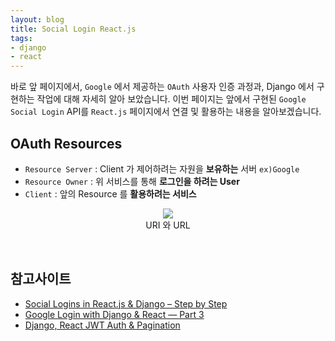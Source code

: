 ```yaml
---
layout: blog
title: Social Login React.js   
tags:
- django
- react
---
```


바로 앞 페이지에서, `Google` 에서 제공하는 `OAuth` 사용자 인증 과정과, Django 에서 구현하는 작업에 대해 자세히 알아 보았습니다. 이번 페이지는 앞에서 구현된 `Google Social Login` API를 `React.js` 페이지에서 연결 및 활용하는 내용을 알아보겠습니다.

## **OAuth Resources**
- `Resource Server` : Client 가 제어하려는 자원을 **보유하는** 서버 `ex)Google`
- `Resource Owner` : 위 서비스를 통해 **로그인을 하려는 User**
- `Client` : 앞의 Resource 를 **활용하려는 서비스**

<div style="text-align: center;">
  <figure class="align-center">
    <img src="{{site.baseurl}}/assets/linux/uri-url.jpg">
    <figcaption>URI 와 URL</figcaption>
  </figure>
</div>

<br/>

## 참고사이트
- [Social Logins in React.js & Django – Step by Step](https://www.geeksforgeeks.org/email-social-logins-in-django-step-by-step-guide/)
- [Google Login with Django & React — Part 3](https://iamashutoshpanda.medium.com/google-login-with-django-react-part-3-6f90674ce829)
- [Django, React JWT Auth & Pagination](https://levelup.gitconnected.com/full-stack-web-tutorial-django-react-js-jwt-auth-rest-bootstrap-pagination-b00ebf7866c1)

